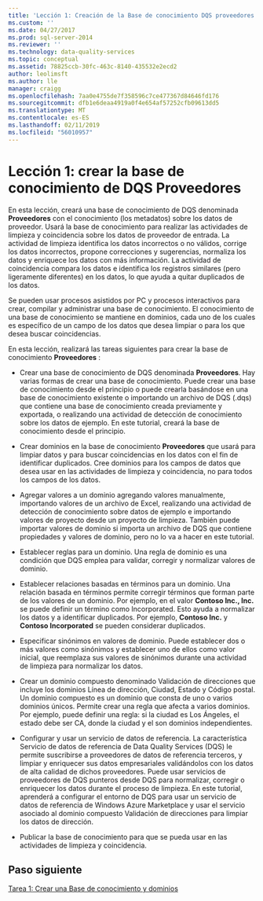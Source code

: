 ```yaml
---
title: 'Lección 1: Creación de la Base de conocimiento DQS proveedores | Microsoft Docs'
ms.custom: ''
ms.date: 04/27/2017
ms.prod: sql-server-2014
ms.reviewer: ''
ms.technology: data-quality-services
ms.topic: conceptual
ms.assetid: 78825ccb-30fc-463c-8140-435532e2ecd2
author: leolimsft
ms.author: lle
manager: craigg
ms.openlocfilehash: 7aa0e4755de7f358596c7ce477367d84646fd176
ms.sourcegitcommit: dfb1e6deaa4919a0f4e654af57252cfb09613dd5
ms.translationtype: MT
ms.contentlocale: es-ES
ms.lasthandoff: 02/11/2019
ms.locfileid: "56010957"
---
```

# <a name="lesson-1-creating-the-suppliers-dqs-knowledge-base"></a>Lección 1: crear la base de conocimiento de DQS Proveedores
  En esta lección, creará una base de conocimiento de DQS denominada **Proveedores** con el conocimiento (los metadatos) sobre los datos de proveedor. Usará la base de conocimiento para realizar las actividades de limpieza y coincidencia sobre los datos de proveedor de entrada. La actividad de limpieza identifica los datos incorrectos o no válidos, corrige los datos incorrectos, propone correcciones y sugerencias, normaliza los datos y enriquece los datos con más información. La actividad de coincidencia compara los datos e identifica los registros similares (pero ligeramente diferentes) en los datos, lo que ayuda a quitar duplicados de los datos.  
  
 Se pueden usar procesos asistidos por PC y procesos interactivos para crear, compilar y administrar una base de conocimiento. El conocimiento de una base de conocimiento se mantiene en dominios, cada uno de los cuales es específico de un campo de los datos que desea limpiar o para los que desea buscar coincidencias.  
  
 En esta lección, realizará las tareas siguientes para crear la base de conocimiento **Proveedores** :  
  
-   Crear una base de conocimiento de DQS denominada **Proveedores**. Hay varias formas de crear una base de conocimiento. Puede crear una base de conocimiento desde el principio o puede crearla basándose en una base de conocimiento existente o importando un archivo de DQS (.dqs) que contiene una base de conocimiento creada previamente y exportada, o realizando una actividad de detección de conocimiento sobre los datos de ejemplo. En este tutorial, creará la base de conocimiento desde el principio.  
  
-   Crear dominios en la base de conocimiento **Proveedores** que usará para limpiar datos y para buscar coincidencias en los datos con el fin de identificar duplicados. Cree dominios para los campos de datos que desea usar en las actividades de limpieza y coincidencia, no para todos los campos de los datos.  
  
-   Agregar valores a un dominio agregando valores manualmente, importando valores de un archivo de Excel, realizando una actividad de detección de conocimiento sobre datos de ejemplo e importando valores de proyecto desde un proyecto de limpieza. También puede importar valores de dominio si importa un archivo de DQS que contiene propiedades y valores de dominio, pero no lo va a hacer en este tutorial.  
  
-   Establecer reglas para un dominio. Una regla de dominio es una condición que DQS emplea para validar, corregir y normalizar valores de dominio.  
  
-   Establecer relaciones basadas en términos para un dominio. Una relación basada en términos permite corregir términos que forman parte de los valores de un dominio. Por ejemplo, en el valor **Contoso Inc., Inc.** se puede definir un término como Incorporated. Esto ayuda a normalizar los datos y a identificar duplicados. Por ejemplo, **Contoso Inc.** y **Contoso Incorporated** se pueden considerar duplicados.  
  
-   Especificar sinónimos en valores de dominio. Puede establecer dos o más valores como sinónimos y establecer uno de ellos como valor inicial, que reemplaza sus valores de sinónimos durante una actividad de limpieza para normalizar los datos.  
  
-   Crear un dominio compuesto denominado Validación de direcciones que incluye los dominios Línea de dirección, Ciudad, Estado y Código postal. Un dominio compuesto es un dominio que consta de uno o varios dominios únicos. Permite crear una regla que afecta a varios dominios. Por ejemplo, puede definir una regla: si la ciudad es Los Ángeles, el estado debe ser CA, donde la ciudad y el son dominios independientes.  
  
-   Configurar y usar un servicio de datos de referencia. La característica Servicio de datos de referencia de Data Quality Services (DQS) le permite suscribirse a proveedores de datos de referencia terceros, y limpiar y enriquecer sus datos empresariales validándolos con los datos de alta calidad de dichos proveedores. Puede usar servicios de proveedores de DQS punteros desde DQS para normalizar, corregir o enriquecer los datos durante el proceso de limpieza. En este tutorial, aprenderá a configurar el entorno de DQS para usar un servicio de datos de referencia de Windows Azure Marketplace y usar el servicio asociado al dominio compuesto Validación de direcciones para limpiar los datos de dirección.  
  
-   Publicar la base de conocimiento para que se pueda usar en las actividades de limpieza y coincidencia.  
  
## <a name="next-step"></a>Paso siguiente  
 [Tarea 1: Crear una Base de conocimiento y dominios](../../2014/tutorials/task-1-creating-a-knowledge-base-and-domains.md)  
  
  

